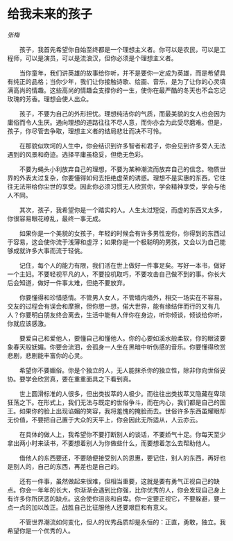 # 给我未来的孩子

*张梅*

　　孩子，我首先希望你自始至终都是一个理想主义者。你可以是农民，可以是工程师，可以是演员，可以是流浪汉，但你必须是个理想主义者。

　　当你童年，我们讲英雄的故事给你听，并不是要你一定成为英雄，而是希望具有纯正的品格；当你少年，我们让你接触诗歌、绘画、音乐，是为了让你的心灵填满高尚的情趣。这些高尚的情趣会支撑你的一生，使你在最严酷的冬天也不会忘记玫瑰的芳香。理想会使人出众。

　　孩子，不要为自己的外形担忧。理想纯洁你的气质，而最美貌的女人也会因为庸俗而令人生厌。通向理想的道路往往不尽人意，而你亦会为此受尽磨难。但是，孩子，你尽管去争取，理想主义者的结局悲壮而决不可怜。

　　在那貌似坎坷的人生中，你会结识到许多智者和君子，你会见到许多旁人无法遇到的风景和奇迹。选择平庸虽稳妥，但绝无色彩。

　　不要为蝇头小利放弃自己的理想，不要为某种潮流而放弃自己的信念。物质世界的外表太过复杂，你要懂得如何去拒绝虚荣的诱惑。理想不是实惠的东西，它往往无法带给你尘世的享受。因此你必须习惯无人欣赏你，学会精神享受，学会与他人不同。

　　其次，孩子，我希望你是一个踏实的人。人生太过短促，而虚的东西又太多，你很容易眼花缭乱，最终一事无成。

　　如果你是一个美貌的女孩子，年轻的时候会有许多男性宠你，你得到的东西过于容易，这会使你流于浅薄和虚浮；如果你是一个极聪明的男孩，又会以为自己能够成就许多大事而流于轻佻。

　　记住，每个人的能力有限，我们活在世上做好一件事足矣。写好一本书，做好一个主妇。不要轻视平凡的人，不要投机取巧，不要攻击自己做不到的事。你长大后会知道，做好一件事太难，但绝不要放弃。

　　你要懂得和珍惜感情。不管男人女人，不管墙内墙外，相交一场实在不容易。交友的过程会有误会和摩擦，但你想一想，偌大世界，能有缘结伴而行的又有几人？你要明白朋友终会离去，生活中能有人伴你在身边，听你倾谈，倾谈给你听，你就应该感激。

　　要爱自己和爱他人，要懂自己和懂他人。你的心要如溪水般柔软，你的眼波要象春天般妩媚。你要会流泪，会孤身一人坐在黑暗中听伤感的音乐。你要懂得欣赏悲剧，悲剧能丰富你的心灵。

　　希望你不要媚俗。你是个独立的人，无人能抹杀你的独立性，除非你向世俗妥协。要学会欣赏真，要在重重面具之下看到真。

　　世上圆滑标准的人很多，但出类拔萃的人极少。而往往出类拔萃又隐藏在卑琐狂荡之下。在形式上，我们无法与既定的世俗争斗，而在内心，我们都是自己的国王。如果你的脸上出现谄媚的笑容，我将羞愧的掩脸而去。世俗许多东西虽耀眼却无价值，不要把自己置于大众的天平上，你会因此无所适从，人云亦云。

　　在具体的做人上，我希望你不要打断别人的谈话，不要娇气十足。你每天至少拿出两小时来读书，不要想着别人为你做些什么，而要想着怎么去帮助他人。

　　借他人的东西要还，不要随便接受别人的恩惠，要记住，别人的东西，再好也是别人的，自己的东西，再差也是自己的。

　　还有一件事，虽然做起来很难，但相当重要，这就是要有勇气正视自己的缺点。你会一年年的长大，你渐渐会遇到比你强，比你优秀的人，你会发现自己身上有许多你所厌恶的缺点。这会使你沮丧和自卑。你一定要正视它，不要躲避，要一点一点的加以改正。战胜自己比征服他人还要艰巨和有意义。

　　不管世界潮流如何变化，但人的优秀品质却是永恒的：正直，勇敢，独立。我希望你是一个优秀的人。
